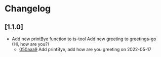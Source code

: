 # Changelog

## \[1.1.0]

- Add new printBye function to ts-tool
  Add new greeting to greetings-go (Hi, how are you?)
  - [050aaa9](https://github.com/kylesmartin/covector-monorepo.git/commit/050aaa9e192fd9435d7135231ba0dbad64994651) Add printBye, add how are you greeting on 2022-05-17
